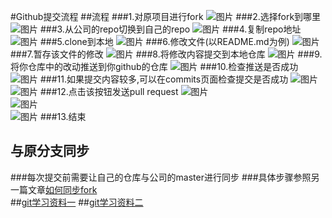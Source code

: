 #Github提交流程
##流程
###1.对原项目进行fork
![图片](../pictures/Github提交流程/1.png)
###2.选择fork到哪里
![图片](../pictures/Github提交流程/2.png)
###3.从公司的repo切换到自己的repo
![图片](../pictures/Github提交流程/3.png)
###4.复制repo地址
![图片](../pictures/Github提交流程/4.png)
###5.clone到本地
![图片](../pictures/Github提交流程/5.png)
###6.修改文件(以README.md为例)
![图片](../pictures/Github提交流程/6.png)
###7.暂存该文件的修改
![图片](../pictures/Github提交流程/7.png)
###8.将修改内容提交到本地仓库
![图片](../pictures/Github提交流程/8.png)
###9.将你仓库中的改动推送到你github的仓库
![图片](../pictures/Github提交流程/9.png)
###10.检查推送是否成功
![图片](../pictures/Github提交流程/10.png)
###11.如果提交内容较多,可以在commits页面检查提交是否成功
![图片](../pictures/Github提交流程/11.png)
<br>
![图片](../pictures/Github提交流程/11-2.png)
###12.点击该按钮发送pull request
![图片](../pictures/Github提交流程/12.png)
<br>
![图片](../pictures/Github提交流程/12-2.png)
<br>
![图片](../pictures/Github提交流程/12-3.png)
###13.结束
<br>
## 与原分支同步
###每次提交前需要让自己的仓库与公司的master进行同步
###具体步骤参照另一篇文章[如何同步fork](如何同步fork.md)
<br>
##[git学习资料一](http://www.google.com.hk)
##[git学习资料二](http://www.baidu.com)
